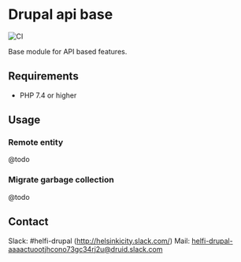 # Drupal api base

![CI](https://github.com/City-of-Helsinki/drupal-module-helfi-api-base/workflows/CI/badge.svg)

Base module for API based features.

## Requirements

- PHP 7.4 or higher

## Usage

### Remote entity

@todo

### Migrate garbage collection

@todo

## Contact

Slack: #helfi-drupal (http://helsinkicity.slack.com/)
Mail: helfi-drupal-aaaactuootjhcono73gc34rj2u@druid.slack.com

